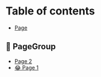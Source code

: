 # Table of contents

* [Page](README.md)

## 🙂 PageGroup <a href="#group" id="group"></a>

* [Page 2](group/page-2.md)
* [😂 Page 1](group/page-1.md)
